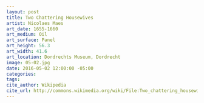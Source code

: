 ```yaml
---
layout: post
title: Two Chattering Housewives
artist: Nicolaes Maes
art_date: 1655-1660
art_medium: Oil
art_surface: Panel
art_height: 56.3
art_width: 41.6
art_location: Dordrechts Museum, Dordrecht
image: 05-02.jpg
date: 2016-05-02 12:00:00 -05:00
categories:
tags:
cite_author: Wikipedia
cite_url: http://commons.wikimedia.org/wiki/File:Two_chattering_housewives,_by_Nicolaes_Maes.jpg
---
```

